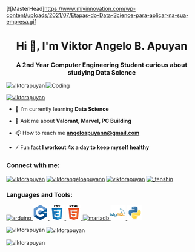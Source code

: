 [![MasterHead]https://www.mjvinnovation.com/wp-content/uploads/2021/07/Etapas-do-Data-Science-para-aplicar-na-sua-empresa.gif
<h1 align="center">Hi 👋, I'm Viktor Angelo B. Apuyan</h1>
<h3 align="center">A 2nd Year Computer Engineering Student curious about studying Data Science</h3>
<img align="right" alt="Coding" width="400" src="https://i.pinimg.com/originals/e8/55/4a/e8554a57c9ef57a856901f1b9add36a0.gif">

<p align="left"> <img src="https://komarev.com/ghpvc/?username=viktorapuyan&label=Profile%20views&color=0e75b6&style=flat" alt="viktorapuyan" /> </p>

<p align="left"> <a href="https://twitter.com/viktorapuyan" target="blank"><img src="https://img.shields.io/twitter/follow/viktorapuyan?logo=twitter&style=for-the-badge" alt="viktorapuyan" /></a> </p>

- 🌱 I’m currently learning **Data Science**

- 💬 Ask me about **Valorant, Marvel, PC Building**

- 📫 How to reach me **angeloapuyann@gmail.com**

- ⚡ Fun fact **I workout 4x a day to keep myself healthy**

<h3 align="left">Connect with me:</h3>
<p align="left">
<a href="https://twitter.com/viktorapuyan" target="blank"><img align="center" src="https://raw.githubusercontent.com/rahuldkjain/github-profile-readme-generator/master/src/images/icons/Social/twitter.svg" alt="viktorapuyan" height="30" width="40" /></a>
<a href="https://fb.com/viktorangeloapuyann" target="blank"><img align="center" src="https://raw.githubusercontent.com/rahuldkjain/github-profile-readme-generator/master/src/images/icons/Social/facebook.svg" alt="viktorangeloapuyann" height="30" width="40" /></a>
<a href="https://instagram.com/viktorapuyan" target="blank"><img align="center" src="https://raw.githubusercontent.com/rahuldkjain/github-profile-readme-generator/master/src/images/icons/Social/instagram.svg" alt="viktorapuyan" height="30" width="40" /></a>
<a href="https://www.youtube.com/c/_tenshin" target="blank"><img align="center" src="https://raw.githubusercontent.com/rahuldkjain/github-profile-readme-generator/master/src/images/icons/Social/youtube.svg" alt="_tenshin" height="30" width="40" /></a>
</p>

<h3 align="left">Languages and Tools:</h3>
<p align="left"> <a href="https://www.arduino.cc/" target="_blank" rel="noreferrer"> <img src="https://cdn.worldvectorlogo.com/logos/arduino-1.svg" alt="arduino" width="40" height="40"/> </a> <a href="https://www.w3schools.com/cpp/" target="_blank" rel="noreferrer"> <img src="https://raw.githubusercontent.com/devicons/devicon/master/icons/cplusplus/cplusplus-original.svg" alt="cplusplus" width="40" height="40"/> </a> <a href="https://www.w3schools.com/css/" target="_blank" rel="noreferrer"> <img src="https://raw.githubusercontent.com/devicons/devicon/master/icons/css3/css3-original-wordmark.svg" alt="css3" width="40" height="40"/> </a> <a href="https://www.w3.org/html/" target="_blank" rel="noreferrer"> <img src="https://raw.githubusercontent.com/devicons/devicon/master/icons/html5/html5-original-wordmark.svg" alt="html5" width="40" height="40"/> </a> <a href="https://mariadb.org/" target="_blank" rel="noreferrer"> <img src="https://www.vectorlogo.zone/logos/mariadb/mariadb-icon.svg" alt="mariadb" width="40" height="40"/> </a> <a href="https://www.mysql.com/" target="_blank" rel="noreferrer"> <img src="https://raw.githubusercontent.com/devicons/devicon/master/icons/mysql/mysql-original-wordmark.svg" alt="mysql" width="40" height="40"/> </a> <a href="https://www.python.org" target="_blank" rel="noreferrer"> <img src="https://raw.githubusercontent.com/devicons/devicon/master/icons/python/python-original.svg" alt="python" width="40" height="40"/> </a> </p>

<p><img align="left" src="https://github-readme-stats.vercel.app/api/top-langs?username=viktorapuyan&show_icons=true&locale=en&layout=compact" alt="viktorapuyan" /></p>

<p>&nbsp;<img align="center" src="https://github-readme-stats.vercel.app/api?username=viktorapuyan&show_icons=true&locale=en" alt="viktorapuyan" /></p>

<p><img align="center" src="https://github-readme-streak-stats.herokuapp.com/?user=viktorapuyan&" alt="viktorapuyan" /></p>
